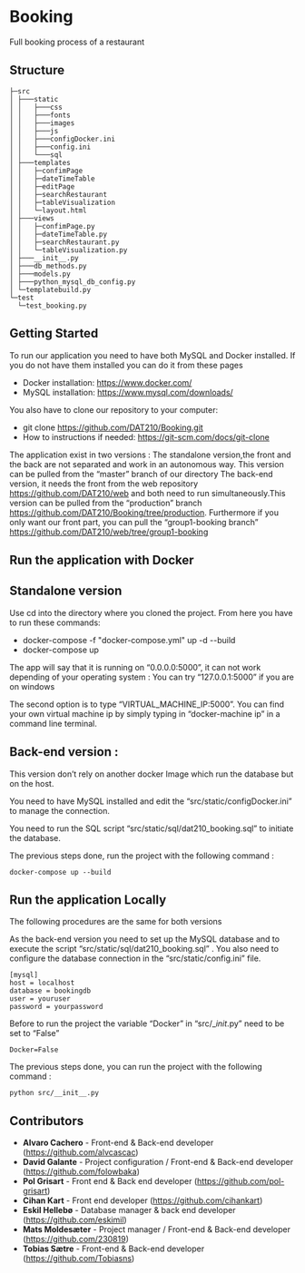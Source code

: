 # Booking

Full booking process of a restaurant
## Structure
```
├─src 
│ ├───static
│ │   ├───css
│ │   ├───fonts   
│ │   ├───images
│ │   ├───js
│ │   ├───configDocker.ini
│ │   ├───config.ini
│ │   └───sql       
│ ├───templates
│ │   ├─confimPage
│ │   ├─dateTimeTable
│ │   ├─editPage
│ │   ├─searchRestaurant
│ │   ├─tableVisualization
│ │   └─layout.html
│ ├───views
│ │   ├─confimPage.py
│ │   ├─dateTimeTable.py
│ │   ├─searchRestaurant.py
│ │   └─tableVisualization.py
│ ├───__init__.py
│ ├───db_methods.py
│ ├───models.py
│ ├───python_mysql_db_config.py
│ └─templatebuild.py
└─test
  └─test_booking.py
```
## Getting Started

To run our application you need to have both MySQL and Docker installed. If you do not have them installed you can do it from these pages
  - Docker installation: https://www.docker.com/
  - MySQL installation: https://www.mysql.com/downloads/

You also have to clone our repository to your computer:
  - git clone https://github.com/DAT210/Booking.git
  - How to instructions if needed: https://git-scm.com/docs/git-clone

The application exist in two versions :
The standalone version,the front and the back are not separated and work in an autonomous way. This version can be pulled from the “master” branch of our directory
The back-end version, it needs the front from the web repository https://github.com/DAT210/web and both need to run simultaneously.This version can be pulled from the “production” branch https://github.com/DAT210/Booking/tree/production. Furthermore if you only want our front part, you can pull the “group1-booking branch” https://github.com/DAT210/web/tree/group1-booking

## Run the application with Docker

## Standalone version
Use cd into the directory where you cloned the project. From here you have to run these commands: 
  - docker-compose -f "docker-compose.yml" up -d --build
  - docker-compose up

The app will say that it is running on “0.0.0.0:5000”, it can not work depending of your operating system :
You can try “127.0.0.1:5000” if you are on windows

The second option is to type “VIRTUAL_MACHINE_IP:5000”. You can find your own virtual machine ip by simply typing in “docker-machine ip” in a command line terminal. 

## Back-end version :
This version don’t rely on another docker Image which run the database but on the host.

You need to have MySQL installed and edit the “src/static/configDocker.ini” to manage the connection.

You need to run the SQL script “src/static/sql/dat210_booking.sql” to initiate the database.

The previous steps done, run the project with the following command :
```
docker-compose up --build
```
## Run the application Locally

The following procedures are the same for both versions

As the back-end version you need to set up the MySQL database and to execute the script “src/static/sql/dat210_booking.sql” .
You also need to configure the database connection in the “src/static/config.ini” file.
```
[mysql]
host = localhost
database = bookingdb
user = youruser
password = yourpassword
```
Before to run the project the variable “Docker” in “src/__init_.py” need to be set to “False”
```
Docker=False
```
The previous steps done, you can run the project with the following command :

```
python src/__init__.py
```

## Contributors

* **Alvaro Cachero** - Front-end & Back-end developer (https://github.com/alvcascac)
* **David Galante** - Project configuration / Front-end & Back-end developer (https://github.com/folowbaka)
* **Pol Grisart** - Front end & Back end developer (https://github.com/pol-grisart)
* **Cihan Kart** - Front end developer (https://github.com/cihankart)
* **Eskil Hellebø** - Database manager & back end developer (https://github.com/eskimil)
* **Mats Moldesæter** - Project manager / Front-end & Back-end developer (https://github.com/230819)
* **Tobias Sætre** - Front-end & Back-end developer (https://github.com/Tobiasns)

